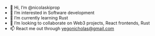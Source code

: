 - 👋 Hi, I’m @nicolaskiprop
- 👀 I’m interested in Software development
- 🌱 I’m currently learning Rust
- 💞️ I’m looking to collaborate on Web3 projects, React frontends, Rust
- 📫 React me out through yegonicholas@gmail.com

<!---
nicolaskiprop/nicolaskiprop is a ✨ special ✨ repository because its `README.md` (this file) appears on your GitHub profile.
You can click the Preview link to take a look at your changes.
--->
